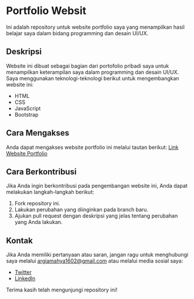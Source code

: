 # Portfolio Websit
Ini adalah repository untuk website portfolio saya yang menampilkan hasil belajar saya dalam bidang programming dan desain UI/UX.

## Deskripsi

Website ini dibuat sebagai bagian dari portofolio pribadi saya untuk menampilkan keterampilan saya dalam programming dan desain UI/UX. Saya menggunakan teknologi-teknologi berikut untuk mengembangkan website ini:

- HTML
- CSS
- JavaScript
- Bootstrap

## Cara Mengakses

Anda dapat mengakses website portfolio ini melalui tautan berikut: [Link Website Portfolio](giadev25.github.io)

## Cara Berkontribusi

Jika Anda ingin berkontribusi pada pengembangan website ini, Anda dapat melakukan langkah-langkah berikut:

1. Fork repository ini.
2. Lakukan perubahan yang diinginkan pada branch baru.
3. Ajukan pull request dengan deskripsi yang jelas tentang perubahan yang Anda lakukan.

## Kontak

Jika Anda memiliki pertanyaan atau saran, jangan ragu untuk menghubungi saya melalui argiamahya1602@gmail.com atau melalui media sosial saya:

- [Twitter](https://twitter.com/giadev_25)
- [LinkedIn](https://www.linkedin.com/in/argiamahya/)

Terima kasih telah mengunjungi repository ini!

